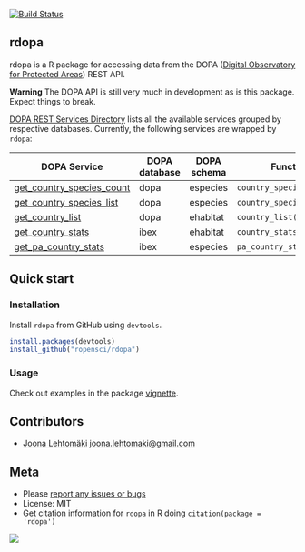 [![Build Status](https://api.travis-ci.org/ropensci/rdopa.svg?branch=master)](https://travis-ci.org/ropensci/rdopa)

## rdopa

rdopa is a R package for accessing data from the DOPA ([Digital Observatory for Protected Areas](http://dopa.jrc.ec.europa.eu/)) REST API.

**Warning** The DOPA API is still very much in development as is this package. Expect things to break.

[DOPA REST Services Directory](http://dopa-services.jrc.ec.europa.eu/services/) lists all the available services grouped by respective databases. Currently, the following services are wrapped by `rdopa`:

| DOPA Service        | DOPA database | DOPA schema                           | Function                           |
|------------------------------------|-----|-------------------------------|------------------------------------|
| [get_country_species_count](http://dopa-services.jrc.ec.europa.eu/services/dopa/especies/get_country_species_count) | dopa | especies | `country_species_count()` |
| [get_country_species_list](http://dopa-services.jrc.ec.europa.eu/services/dopa/especies/get_country_species_list)| dopa | especies | `country_species_list()` |
| [get_country_list](http://dopa-services.jrc.ec.europa.eu/services/dopa/ehabitat/get_country_list)| dopa | ehabitat | `country_list()` |
| [get_country_stats](http://dopa-services.jrc.ec.europa.eu/services/ibex/ehabitat/get_country_stats_all)| ibex | ehabitat | `country_stats()` |
| [get_pa_country_stats](http://dopa-services.jrc.ec.europa.eu/services/ibex/ehabitat/get_pa_country_stats) | ibex | especies | `pa_country_stats()` | 

## Quick start

### Installation

Install `rdopa` from GitHub using `devtools`.

```r
install.packages(devtools)
install_github("ropensci/rdopa")
```

### Usage

Check out examples in the package [vignette](https://github.com/jlehtoma/rdopa/blob/master/vignettes/rdopa_vignette.md).

## Contributors

+ [Joona Lehtomäki](https://github.com/jlehtoma) <joona.lehtomaki@gmail.com>

## Meta

* Please [report any issues or bugs](https://github.com/ropensci/rdopa/issues)
* License: MIT
* Get citation information for `rdopa` in R doing `citation(package = 'rdopa')`

[![](http://ropensci.org/public_images/github_footer.png)](http://ropensci.org)
